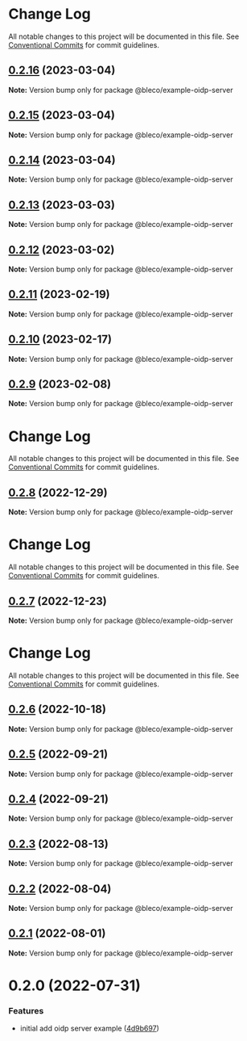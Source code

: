 # Change Log

All notable changes to this project will be documented in this file.
See [Conventional Commits](https://conventionalcommits.org) for commit guidelines.

## [0.2.16](https://github.com/betaly/bleco/compare/@bleco/example-oidp-server@0.2.15...@bleco/example-oidp-server@0.2.16) (2023-03-04)

**Note:** Version bump only for package @bleco/example-oidp-server





## [0.2.15](https://github.com/betaly/bleco/compare/@bleco/example-oidp-server@0.2.14...@bleco/example-oidp-server@0.2.15) (2023-03-04)

**Note:** Version bump only for package @bleco/example-oidp-server





## [0.2.14](https://github.com/betaly/bleco/compare/@bleco/example-oidp-server@0.2.13...@bleco/example-oidp-server@0.2.14) (2023-03-04)

**Note:** Version bump only for package @bleco/example-oidp-server





## [0.2.13](https://gitr.net/betaly/bleco/compare/@bleco/example-oidp-server@0.2.12...@bleco/example-oidp-server@0.2.13) (2023-03-03)

**Note:** Version bump only for package @bleco/example-oidp-server





## [0.2.12](https://gitr.net/betaly/bleco/compare/@bleco/example-oidp-server@0.2.11...@bleco/example-oidp-server@0.2.12) (2023-03-02)

**Note:** Version bump only for package @bleco/example-oidp-server





## [0.2.11](https://gitr.net/betaly/bleco/compare/@bleco/example-oidp-server@0.2.10...@bleco/example-oidp-server@0.2.11) (2023-02-19)

**Note:** Version bump only for package @bleco/example-oidp-server





## [0.2.10](https://gitr.net/betaly/bleco/compare/@bleco/example-oidp-server@0.2.9...@bleco/example-oidp-server@0.2.10) (2023-02-17)

**Note:** Version bump only for package @bleco/example-oidp-server





## [0.2.9](https://gitr.net/betaly/bleco/compare/@bleco/example-oidp-server@0.2.8...@bleco/example-oidp-server@0.2.9) (2023-02-08)

**Note:** Version bump only for package @bleco/example-oidp-server





# Change Log

All notable changes to this project will be documented in this file. See
[Conventional Commits](https://conventionalcommits.org) for commit guidelines.

## [0.2.8](https://gitr.net/betaly/bleco/compare/@bleco/example-oidp-server@0.2.7...@bleco/example-oidp-server@0.2.8) (2022-12-29)

**Note:** Version bump only for package @bleco/example-oidp-server

# Change Log

All notable changes to this project will be documented in this file. See
[Conventional Commits](https://conventionalcommits.org) for commit guidelines.

## [0.2.7](https://gitr.net/betaly/bleco/compare/@bleco/example-oidp-server@0.2.6...@bleco/example-oidp-server@0.2.7) (2022-12-23)

**Note:** Version bump only for package @bleco/example-oidp-server

# Change Log

All notable changes to this project will be documented in this file. See
[Conventional Commits](https://conventionalcommits.org) for commit guidelines.

## [0.2.6](https://gitr.net/betaly/bleco/compare/@bleco/example-oidp-server@0.2.5...@bleco/example-oidp-server@0.2.6) (2022-10-18)

**Note:** Version bump only for package @bleco/example-oidp-server

## [0.2.5](https://gitr.net/betaly/bleco/compare/@bleco/example-oidp-server@0.2.4...@bleco/example-oidp-server@0.2.5) (2022-09-21)

**Note:** Version bump only for package @bleco/example-oidp-server

## [0.2.4](https://gitr.net/betaly/bleco/compare/@bleco/example-oidp-server@0.2.3...@bleco/example-oidp-server@0.2.4) (2022-09-21)

**Note:** Version bump only for package @bleco/example-oidp-server

## [0.2.3](https://gitr.net/betaly/bleco/compare/@bleco/example-oidp-server@0.2.2...@bleco/example-oidp-server@0.2.3) (2022-08-13)

**Note:** Version bump only for package @bleco/example-oidp-server

## [0.2.2](https://gitr.net/betaly/bleco/compare/@bleco/example-oidp-server@0.2.1...@bleco/example-oidp-server@0.2.2) (2022-08-04)

**Note:** Version bump only for package @bleco/example-oidp-server

## [0.2.1](https://gitr.net/betaly/bleco/compare/@bleco/example-oidp-server@0.2.0...@bleco/example-oidp-server@0.2.1) (2022-08-01)

**Note:** Version bump only for package @bleco/example-oidp-server

# 0.2.0 (2022-07-31)

### Features

- initial add oidp server example
  ([4d9b697](https://gitr.net/betaly/bleco/commits/4d9b697b6472efad45740d0e8e43aecf8383140b))
